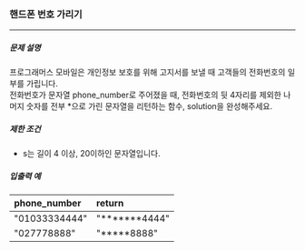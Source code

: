 ### 핸드폰 번호 가리기

***

##### 문제 설명

프로그래머스 모바일은 개인정보 보호를 위해 고지서를 보낼 때 고객들의 전화번호의 일부를 가립니다.   
전화번호가 문자열 phone_number로 주어졌을 때, 전화번호의 뒷 4자리를 제외한 나머지 숫자를 전부 *으로 가린 문자열을 리턴하는 함수, solution을 완성해주세요.   

##### 제한 조건

- s는 길이 4 이상, 20이하인 문자열입니다. 
      
##### 입출력 예

| phone_number | return |
| :----- | :----- |
| "01033334444" | "*******4444" |
| "027778888" | "*****8888" |